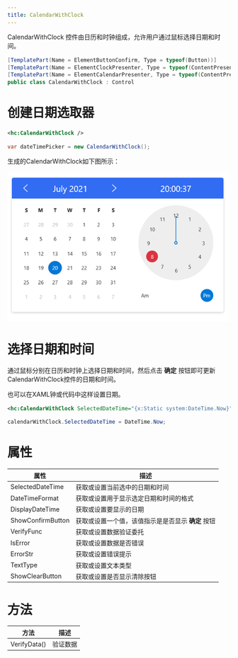 ```yaml
---
title: CalendarWithClock
---
```



CalendarWithClock 控件由日历和时钟组成，允许用户通过鼠标选择日期和时间。

``` CS
[TemplatePart(Name = ElementButtonConfirm, Type = typeof(Button))]
[TemplatePart(Name = ElementClockPresenter, Type = typeof(ContentPresenter))]
[TemplatePart(Name = ElementCalendarPresenter, Type = typeof(ContentPresenter))]
public class CalendarWithClock : Control
```

# 创建日期选取器

``` XML
<hc:CalendarWithClock />
```

``` CS
var dateTimePicker = new CalendarWithClock();
```

生成的CalendarWithClock如下图所示：

![DateTimePicker](https://raw.githubusercontent.com/HandyOrg/HandyOrgResource/master/HandyControl/Doc/extend_controls/CalendarWithClock_1.png)



# 选择日期和时间

通过鼠标分别在日历和时钟上选择日期和时间，然后点击 **确定** 按钮即可更新CalendarWithClock控件的日期和时间。


也可以在XAML钟或代码中这样设置日期。

``` XML
<hc:CalendarWithClock SelectedDateTime="{x:Static system:DateTime.Now}"/>
```

``` CS
calendarWithClock.SelectedDateTime = DateTime.Now;
```



# 属性

| 属性             |  描述              |
| ---------------- | ------------------ |
| SelectedDateTime      | 获取或设置当前选中的日期和时间 |
| DateTimeFormat      | 获取或设置用于显示选定日期和时间的格式 |
| DisplayDateTime      | 获取或设置要显示的日期 |
| ShowConfirmButton      |  	获取或设置一个值，该值指示是是否显示 **确定** 按钮 |
| VerifyFunc        | 获取或设置数据验证委托           |
| IsError           | 获取或设置数据是否错误           |
| ErrorStr    | 获取或设置错误提示           |
| TextType | 获取或设置文本类型       |
| ShowClearButton | 获取或设置是否显示清除按钮       |

# 方法

| 方法             |  描述              |
| ---------------- | ------------------ |
| VerifyData()      | 验证数据 |